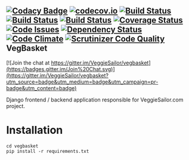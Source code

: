[![Codacy Badge](https://api.codacy.com/project/badge/grade/518bf05c805a47f19927b466ce8faf33)](https://www.codacy.com/app/bluszcz/vegbasket) [![codecov.io](https://codecov.io/github/VeggieSailor/vegbasket/coverage.svg?branch=master)](https://codecov.io/github/VeggieSailor/vegbasket) [![Build Status](https://codeship.com/projects/7e54bc20-337b-0133-0b4b-32e25a7c007a/status?branch=master)](https://codeship.com/projects/100226) [![Build Status](https://drone.io/github.com/VeggieSailor/vegbasket/status.png)](https://drone.io/github.com/VeggieSailor/vegbasket/latest) [![Build Status](https://api.travis-ci.org/VeggieSailor/vegbasket.svg)](https://travis-ci.org/VeggieSailor/vegbasket/buildst)  [![Coverage Status](https://coveralls.io/repos/VeggieSailor/vegbasket/badge.svg?branch=master&service=github)](https://coveralls.io/github/VeggieSailor/vegbasket?branch=master) [![Code Issues](https://www.quantifiedcode.com/api/v1/project/801f031f94dd4eec8ccc79fd762c8b5b/badge.svg)](https://www.quantifiedcode.com/app/project/801f031f94dd4eec8ccc79fd762c8b5b)  [![Dependency Status](https://gemnasium.com/VeggieSailor/vegbasket.svg)](https://gemnasium.com/VeggieSailor/vegbasket) [![Code Climate](https://codeclimate.com/github/VeggieSailor/vegbasket/badges/gpa.svg)](https://codeclimate.com/github/VeggieSailor/vegbasket) [![Scrutinizer Code Quality](https://scrutinizer-ci.com/g/VeggieSailor/vegbasket/badges/quality-score.png?b=master)](https://scrutinizer-ci.com/g/VeggieSailor/vegbasket/?branch=master)
VegBasket
---------

[![Join the chat at https://gitter.im/VeggieSailor/vegbasket](https://badges.gitter.im/Join%20Chat.svg)](https://gitter.im/VeggieSailor/vegbasket?utm_source=badge&utm_medium=badge&utm_campaign=pr-badge&utm_content=badge)

Django frontend / backend application responsible for VeggieSailor.com project.

Installation
============

```
cd vegbasket
pip install -r requirements.txt 
```



